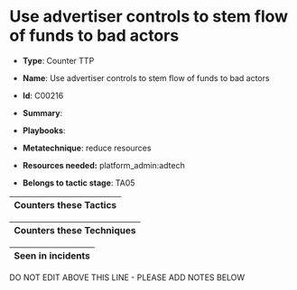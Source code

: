 # Use advertiser controls to stem flow of funds to bad actors

* **Type**: Counter TTP

* **Name**: Use advertiser controls to stem flow of funds to bad actors

* **Id**: C00216

* **Summary**: 

* **Playbooks**: 

* **Metatechnique**: reduce resources

* **Resources needed:** platform_admin:adtech

* **Belongs to tactic stage**: TA05


| Counters these Tactics |
| ---------------------- |



| Counters these Techniques |
| ------------------------- |



| Seen in incidents |
| ----------------- |


DO NOT EDIT ABOVE THIS LINE - PLEASE ADD NOTES BELOW